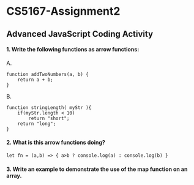 # CS5167-Assignment2
## Advanced JavaScript Coding Activity

#### 1. Write the following functions as arrow functions:
A. 
```
function addTwoNumbers(a, b) {
    return a + b;
}
```

B.
```
function stringLength( myStr ){
    if(myStr.length < 10)
        return "short";
    return "long";
}
```

#### 2. What is this arrow functions doing? 
```
let fn = (a,b) => { a>b ? console.log(a) : console.log(b) }
```

#### 3. Write an example to demonstrate the use of the map function on an array.  



